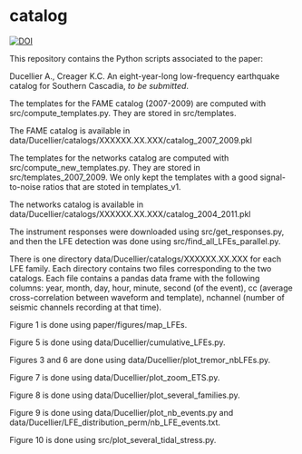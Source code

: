 # catalog

[![DOI](https://zenodo.org/badge/244437521.svg)](https://zenodo.org/badge/latestdoi/244437521)

This repository contains the Python scripts associated to the paper:

Ducellier A., Creager K.C. An eight-year-long low-frequency earthquake catalog for Southern Cascadia, *to be submitted*.

The templates for the FAME catalog (2007-2009) are computed with src/compute_templates.py. They are stored in src/templates.

The FAME catalog is available in data/Ducellier/catalogs/XXXXXX.XX.XXX/catalog_2007_2009.pkl

The templates for the networks catalog are computed with src/compute_new_templates.py. They are stored in src/templates_2007_2009. We only kept the templates with a good signal-to-noise ratios that are stoted in templates_v1.

The networks catalog is available in data/Ducellier/catalogs/XXXXXX.XX.XXX/catalog_2004_2011.pkl

The instrument responses were downloaded using src/get_responses.py, and then the LFE detection was done using src/find_all_LFEs_parallel.py.

There is one directory data/Ducellier/catalogs/XXXXXX.XX.XXX for each LFE family. Each directory contains two files corresponding to the two catalogs. Each file contains a pandas data frame with the following columns: year, month, day, hour, minute, second (of the event), cc (average cross-correlation between waveform and template), nchannel (number of seismic channels recording at that time).

Figure 1 is done using paper/figures/map_LFEs.

Figure 5 is done using data/Ducellier/cumulative_LFEs.py.

Figures 3 and 6 are done using data/Ducellier/plot_tremor_nbLFEs.py.

Figure 7 is done using data/Ducellier/plot_zoom_ETS.py.

Figure 8 is done using data/Ducellier/plot_several_families.py.

Figure 9 is done using data/Ducellier/plot_nb_events.py and data/Ducellier/LFE_distribution_perm/nb_LFE_events.txt.

Figure 10 is done using src/plot_several_tidal_stress.py.
